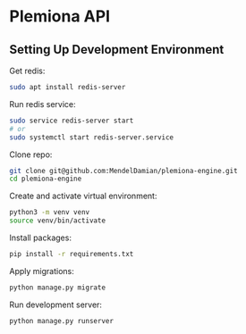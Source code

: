 # Plemiona API

## Setting Up Development Environment

Get redis:
```bash
sudo apt install redis-server
```

Run redis service:
```bash
sudo service redis-server start
# or
sudo systemctl start redis-server.service
```

Clone repo:
```bash
git clone git@github.com:MendelDamian/plemiona-engine.git
cd plemiona-engine
```

Create and activate virtual environment:
```bash
python3 -m venv venv
source venv/bin/activate
```

Install packages:
```bash
pip install -r requirements.txt
```

Apply migrations:
```bash
python manage.py migrate
```

Run development server:
```bash
python manage.py runserver
```
